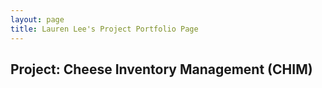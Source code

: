 ```yaml
---
layout: page
title: Lauren Lee's Project Portfolio Page
---
```


## Project: Cheese Inventory Management (CHIM)